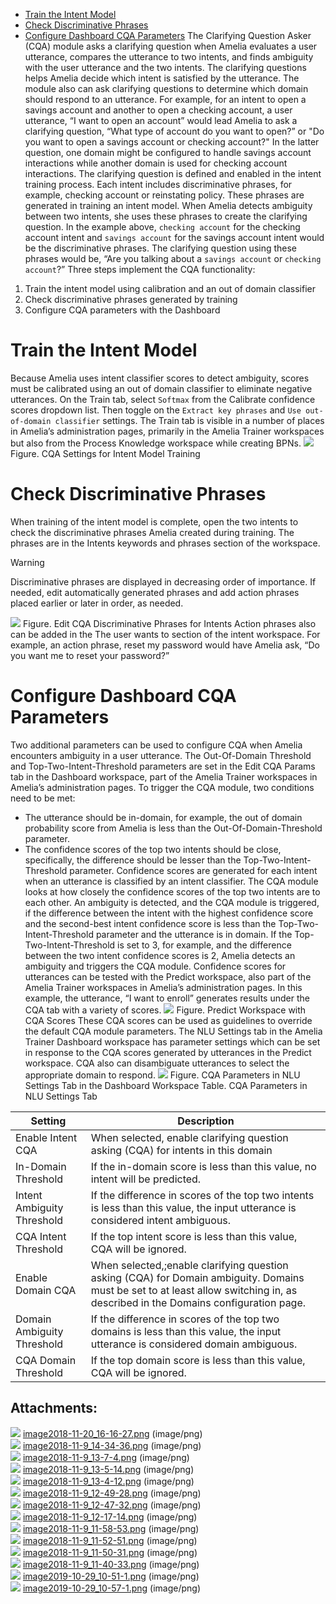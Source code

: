 -   [Train the Intent Model](#AppendixF:ClarifyingQuestionAsker-TraintheIntentModel)
-   [Check Discriminative Phrases](#AppendixF:ClarifyingQuestionAsker-CheckDiscriminativePhrases)
-   [Configure Dashboard CQA Parameters](#AppendixF:ClarifyingQuestionAsker-ConfigureDashboardCQAParameters)
The Clarifying Question Asker (CQA) module asks a clarifying question when Amelia evaluates a user utterance, compares the utterance to two intents, and finds ambiguity with the user utterance and the two intents. The clarifying questions helps Amelia decide which intent is satisfied by the utterance. The module also can ask clarifying questions to determine which domain should respond to an utterance.
For example, for an intent to open a savings account and another to open a checking account, a user utterance, “I want to open an account” would lead Amelia to ask a clarifying question, “What type of account do you want to open?” or "Do you want to open a savings account or checking account?" In the latter question, one domain might be configured to handle savings account interactions while another domain is used for checking account interactions.
The clarifying question is defined and enabled in the intent training process.
Each intent includes discriminative phrases, for example, checking account or reinstating policy. These phrases are generated in training an intent model. When Amelia detects ambiguity between two intents, she uses these phrases to create the clarifying question. In the example above, `checking account` for the checking account intent and `savings account` for the savings account intent would be the discriminative phrases. The clarifying question using these phrases would be, “Are you talking about a `savings account` or `checking account`?”
Three steps implement the CQA functionality:
1.  Train the intent model using calibration and an out of domain classifier
2.  Check discriminative phrases generated by training
3.  Configure CQA parameters with the Dashboard
# Train the Intent Model
Because Amelia uses intent classifier scores to detect ambiguity, scores must be calibrated using an out of domain classifier to eliminate negative utterances.
On the Train tab, select `Softmax` from the Calibrate confidence scores dropdown list. Then toggle on the `Extract key phrases` and `Use out-of-domain classifier` settings. The Train tab is visible in a number of places in Amelia’s administration pages, primarily in the Amelia Trainer workspaces but also from the Process Knowledge workspace while creating BPNs.
![](attachments/11939776/11939786.png)
Figure. CQA Settings for Intent Model Training
# Check Discriminative Phrases
When training of the intent model is complete, open the two intents to check the discriminative phrases Amelia created during training. The phrases are in the Intents keywords and phrases section of the workspace.
> [!warning]  
>
> Discriminative phrases are displayed in decreasing order of importance. If needed, edit automatically generated phrases and add action phrases placed earlier or later in order, as needed.

![](attachments/11939776/11939777.png)
Figure. Edit CQA Discriminative Phrases for Intents
Action phrases also can be added in the The user wants to section of the intent workspace. For example, an action phrase, reset my password would have Amelia ask, “Do you want me to reset your password?”
# Configure Dashboard CQA Parameters
Two additional parameters can be used to configure CQA when Amelia encounters ambiguity in a user utterance. The Out-Of-Domain Threshold and Top-Two-Intent-Threshold parameters are set in the Edit CQA Params tab in the Dashboard workspace, part of the Amelia Trainer workspaces in Amelia’s administration pages.
To trigger the CQA module, two conditions need to be met:
-   The utterance should be in-domain, for example, the out of domain probability score from Amelia is less than the Out-Of-Domain-Threshold parameter.
-   The confidence scores of the top two intents should be close, specifically, the difference should be lesser than the Top-Two-Intent-Threshold parameter.
Confidence scores are generated for each intent when an utterance is classified by an intent classifier. The CQA module looks at how closely the confidence scores of the top two intents are to each other. An ambiguity is detected, and the CQA module is triggered, if the difference between the intent with the highest confidence score and the second-best intent confidence score is less than the Top-Two-Intent-Threshold parameter and the utterance is in domain. If the Top-Two-Intent-Threshold is set to 3, for example, and the difference between the two intent confidence scores is 2, Amelia detects an ambiguity and triggers the CQA module.
Confidence scores for utterances can be tested with the Predict workspace, also part of the Amelia Trainer workspaces in Amelia’s administration pages. In this example, the utterance, “I want to enroll” generates results under the CQA tab with a variety of scores.
![](attachments/11939776/25462271.png)
Figure. Predict Workspace with CQA Scores
These CQA scores can be used as guidelines to override the default CQA module parameters. The NLU Settings tab in the Amelia Trainer Dashboard workspace has parameter settings which can be set in response to the CQA scores generated by utterances in the Predict workspace. CQA also can disambiguate utterances to select the appropriate domain to respond.
![](attachments/11939776/25462268.png)
Figure. CQA Parameters in NLU Settings Tab in the Dashboard Workspace
Table. CQA Parameters in NLU Settings Tab

| Setting | Description |
| ----|----|
| Enable Intent CQA | When selected, enable clarifying question asking (CQA) for intents in this domain |
| In-Domain Threshold | If the in-domain score is less than this value, no intent will be predicted. |
| Intent Ambiguity Threshold | If the difference in scores of the top two intents is less than this value, the input utterance is considered intent ambiguous. |
| CQA Intent Threshold | If the top intent score is less than this value, CQA will be ignored. |
| Enable Domain CQA | When selected,;enable clarifying question asking (CQA) for Domain ambiguity. Domains must be set to at least allow switching in, as described in the Domains configuration page. |
| Domain Ambiguity Threshold | If the difference in scores of the top two domains is less than this value, the input utterance is considered domain ambiguous. |
| CQA Domain Threshold | If the top domain score is less than this value, CQA will be ignored. |

## Attachments:
![](images/icons/bullet_blue.gif) [image2018-11-20_16-16-27.png](attachments/11939776/11939777.png) (image/png)  
![](images/icons/bullet_blue.gif) [image2018-11-9_14-34-36.png](attachments/11939776/11939778.png) (image/png)  
![](images/icons/bullet_blue.gif) [image2018-11-9_13-7-4.png](attachments/11939776/11939779.png) (image/png)  
![](images/icons/bullet_blue.gif) [image2018-11-9_13-5-14.png](attachments/11939776/11939780.png) (image/png)  
![](images/icons/bullet_blue.gif) [image2018-11-9_13-4-12.png](attachments/11939776/11939781.png) (image/png)  
![](images/icons/bullet_blue.gif) [image2018-11-9_12-49-28.png](attachments/11939776/11939782.png) (image/png)  
![](images/icons/bullet_blue.gif) [image2018-11-9_12-47-32.png](attachments/11939776/11939783.png) (image/png)  
![](images/icons/bullet_blue.gif) [image2018-11-9_12-17-14.png](attachments/11939776/11939784.png) (image/png)  
![](images/icons/bullet_blue.gif) [image2018-11-9_11-58-53.png](attachments/11939776/11939785.png) (image/png)  
![](images/icons/bullet_blue.gif) [image2018-11-9_11-52-51.png](attachments/11939776/11939786.png) (image/png)  
![](images/icons/bullet_blue.gif) [image2018-11-9_11-50-31.png](attachments/11939776/11939787.png) (image/png)  
![](images/icons/bullet_blue.gif) [image2018-11-9_11-40-33.png](attachments/11939776/11939788.png) (image/png)  
![](images/icons/bullet_blue.gif) [image2019-10-29_10-51-1.png](attachments/11939776/25462268.png) (image/png)  
![](images/icons/bullet_blue.gif) [image2019-10-29_10-57-1.png](attachments/11939776/25462271.png) (image/png)  
